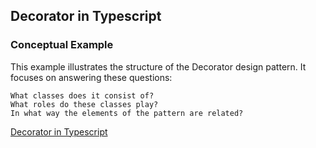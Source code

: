 ## Decorator in Typescript

### Conceptual Example

This example illustrates the structure of the Decorator design pattern. It
focuses on answering these questions:

    What classes does it consist of?
    What roles do these classes play?
    In what way the elements of the pattern are related?

[Decorator in Typescript](https://refactoring.guru/design-patterns/decorator/typescript/example)